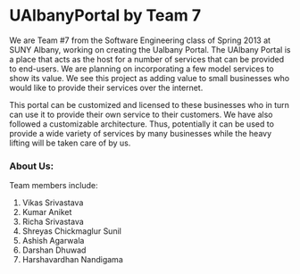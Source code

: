 UAlbanyPortal by Team 7
========================

We are Team #7 from the Software Engineering class of Spring 2013 at SUNY Albany, working on creating the Ualbany Portal.
The UAlbany Portal is a place that acts as the host for a number of services that can be provided to end-users.
We are planning on incorporating a few model services to show its value. We see this project as adding value 
to small businesses who would like to provide their services over the internet.

This portal can be customized and licensed to these businesses who in turn can use it to provide their own service to 
their customers. We have also followed a customizable architecture. Thus, potentially it can be used to provide a wide 
variety of services by many businesses while the heavy lifting will be taken care of by us.

### About Us:

Team members include:

1. Vikas Srivastava
2. Kumar Aniket
3. Richa Srivastava
4. Shreyas Chickmaglur Sunil
5. Ashish Agarwala
6. Darshan Dhuwad
7. Harshavardhan Nandigama
